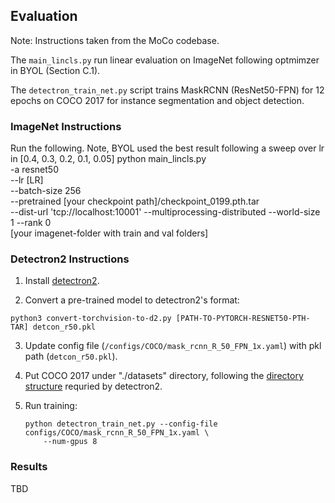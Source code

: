 
## Evaluation
Note: Instructions taken from the MoCo codebase. 

The `main_lincls.py` run linear evaluation on ImageNet following optmimzer in BYOL (Section C.1). 

The `detectron_train_net.py` script trains MaskRCNN (ResNet50-FPN) for 12 epochs on COCO 2017 for instance segmentation and object detection.

### ImageNet Instructions
Run the following. Note, BYOL used the best result following a sweep over lr in [0.4, 0.3, 0.2, 0.1, 0.05]
python main_lincls.py \
  -a resnet50 \
  --lr [LR] \
  --batch-size 256 \
  --pretrained [your checkpoint path]/checkpoint_0199.pth.tar \
  --dist-url 'tcp://localhost:10001' --multiprocessing-distributed --world-size 1 --rank 0 \
  [your imagenet-folder with train and val folders]


### Detectron2 Instructions

1. Install [detectron2](https://github.com/facebookresearch/detectron2/blob/master/INSTALL.md).

2. Convert a pre-trained model to detectron2's format:
```
python3 convert-torchvision-to-d2.py [PATH-TO-PYTORCH-RESNET50-PTH-TAR] detcon_r50.pkl
```

3. Update config file (`/configs/COCO/mask_rcnn_R_50_FPN_1x.yaml`) with pkl path (`detcon_r50.pkl`).

4. Put COCO 2017 under "./datasets" directory,
following the [directory structure](https://github.com/facebookresearch/detectron2/tree/master/datasets)
    requried by detectron2.

5. Run training:
    ```
    python detectron_train_net.py --config-file configs/COCO/mask_rcnn_R_50_FPN_1x.yaml \
        --num-gpus 8
    ```

### Results
TBD
